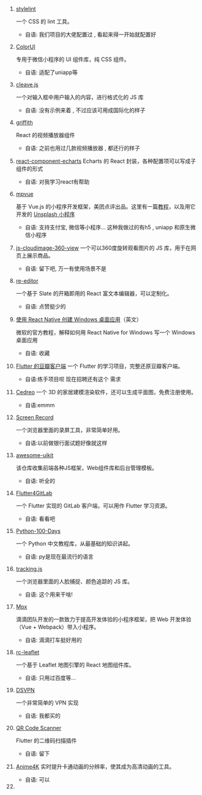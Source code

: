 1. [stylelint](https://stylelint.io/)

   一个 CSS 的 lint 工具。

   * 自语: 我们项目的大佬配置过 , 看起来得一开始就配置好

2. [ColorUI](https://github.com/weilanwl/ColorUI)

   专用于微信小程序的 UI 组件库，纯 CSS 组件。

   * 自语: 适配了uniapp等

3. [cleave.js](https://github.com/nosir/cleave.js)

   一个对输入框中用户输入的内容，进行格式化的 JS 库

   * 自语: 没有示例来着 , 不过应该可用成国际化的样子

4. [griffith](https://github.com/zhihu/griffith)

   React 的视频播放器组件

   * 自语: 之前也用过几款视频播放器 , 都还行的样子

5. [react-component-echarts](https://github.com/dawiwt/react-component-echarts)
   Echarts 的 React 封装，各种配置项可以写成子组件的形式

   * 自语: 对我学习react有帮助

6. [mpvue](https://github.com/Meituan-Dianping/mpvue)

   基于 Vue.js 的小程序开发框架，美团点评出品。这里有一篇[教程](https://mp.weixin.qq.com/s/1f6BA8W2aCr9qWZ6Kgz_jQ)，以及用它开发的 [Unsplash 小程序](https://github.com/iyuyoung/image)

   * 自语: 支持支付宝, 微信等小程序... 这种我做过的有h5 , uniapp 和原生微信小程序

7. [js-cloudimage-360-view](https://github.com/scaleflex/js-cloudimage-360-view)
   一个可以360度旋转观看图片的 JS 库，用于在网页上展示商品。

   * 自语: 留下吧, 万一有使用场景不是

8. [re-editor](https://github.com/wowlusitong/re-editor)

   一个基于 Slate 的开箱即用的 React 富文本编辑器，可以定制化。

   * 自语: 点赞挺少的

9. [使用 React Native 创建 Windows 桌面应用](https://www.microsoft.com/developerblog/2016/05/26/creating-universal-windows-apps-with-react-native/)（英文）

   微软的官方教程，解释如何用 React Native for Windows 写一个 Windows 桌面应用

   * 自语: 收藏

10. [Flutter 的豆瓣客户端](https://github.com/kaina404/FlutterDouBan)
    一个 Flutter 的学习项目，完整还原豆瓣客户端。

    * 自语:练手项目呗 现在招聘还有这个 需求

11. [Cedreo](https://cedreo.com/en/)
    一个 3D 的家居建模渲染软件，还可以生成平面图，免费注册使用。

    * 自语:emmm

12. [Screen Record](https://screenrecord.43z.one/)

    一个浏览器里面的录屏工具，非常简单好用。

    * 自语:以前做银行面试题好像就这样

13. [awesome-uikit](https://github.com/jaywcjlove/awesome-uikit)

    该仓库收集前端各种JS框架，Web组件库和后台管理模板。

    * 自语: 听全的

14. [Flutter4GitLab](https://github.com/stefanJi/Flutter4GitLab)

    一个 Flutter 实现的 GitLab 客户端，可以用作 Flutter 学习资源。

    * 自语: 看看吧

15. [Python-100-Days](https://github.com/jackfrued/Python-100-Days)

    一个 Python 中文教程库，从最基础的知识讲起。

    * 自语: py是现在最流行的语言

16. [tracking.js](https://trackingjs.com/)

    一个浏览器里面的人脸捕捉、颜色追踪的 JS 库。

    * 自语: 这个用来干啥!

17. [Mpx](https://github.com/didi/mpx)

    滴滴团队开发的一款致力于提高开发体验的小程序框架，把 Web 开发体验（Vue + Webpack）带入小程序。

    * 自语: 滴滴打车挺好用的

18. [rc-leaflet](https://github.com/Coder-JJ/rc-leaflet)

    一个基于 Leaflet 地图引擎的 React 地图组件库。

    * 自语: 只用过百度等...

19. [DSVPN](https://github.com/jedisct1/dsvpn)

    一个非常简单的 VPN 实现

    * 自语: 我都买的

20. [QR Code Scanner](https://github.com/leyan95/qrcode_scanner)

    Flutter 的二维码扫描插件

    * 自语: 留下

21. [Anime4K](https://github.com/bloc97/Anime4K)
    实时提升卡通动画的分辨率，使其成为高清动画的工具。

    * 自语: 可以

22. 






